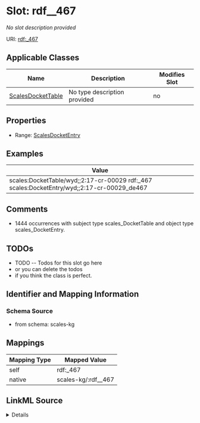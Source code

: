 

# Slot: rdf__467


_No slot description provided_





URI: [rdf:_467](http://www.w3.org/1999/02/22-rdf-syntax-ns#_467)



<!-- no inheritance hierarchy -->





## Applicable Classes

| Name | Description | Modifies Slot |
| --- | --- | --- |
| [ScalesDocketTable](../classes/ScalesDocketTable.md) | No type description provided |  no  |







## Properties

* Range: [ScalesDocketEntry](../classes/ScalesDocketEntry.md)






## Examples

| Value |
| --- |
| scales:DocketTable/wyd;;2:17-cr-00029 rdf:_467 scales:DocketEntry/wyd;;2:17-cr-00029_de467 |

## Comments

* 1444 occurrences with subject type scales_DocketTable and object type scales_DocketEntry.

## TODOs

* TODO -- Todos for this slot go here
* or you can delete the todos
* if you think the class is perfect.

## Identifier and Mapping Information







### Schema Source


* from schema: scales-kg




## Mappings

| Mapping Type | Mapped Value |
| ---  | ---  |
| self | rdf:_467 |
| native | scales-kg/:rdf__467 |




## LinkML Source

<details>
```yaml
name: rdf__467
description: No slot description provided
todos:
- TODO -- Todos for this slot go here
- or you can delete the todos
- if you think the class is perfect.
comments:
- 1444 occurrences with subject type scales_DocketTable and object type scales_DocketEntry.
examples:
- value: scales:DocketTable/wyd;;2:17-cr-00029 rdf:_467 scales:DocketEntry/wyd;;2:17-cr-00029_de467
from_schema: scales-kg
rank: 1000
slot_uri: rdf:_467
alias: rdf__467
domain_of:
- scales_DocketTable
range: scales_DocketEntry

```
</details>